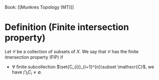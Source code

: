 Book: [[Munkres Topology (MT)]]
# Definition (Finite intersection property)
Let $\mathscr{C}$ be a collection of subsets of $X$.
We say that $\mathscr{C}$ has the finite itnersection property (FIP) if 
- $\forall$ finite subcollection $\set{C_{i}}_{i=1}^{n}\subset \mathscr{C}$, we have $\bigcap_{i}C_{i}\neq \emptyset$.